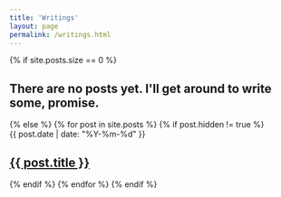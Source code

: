 ```yaml
---
title: 'Writings'
layout: page
permalink: /writings.html
---
```

<div class="post-list">
{% if site.posts.size == 0 %}
  <h2>There are no posts yet. I'll get around to write some, promise.</h2>
{% else %}
  {% for post in site.posts %}
    {% if post.hidden != true %}
      <article class="post-list-item">
        <div class="post-list-item-date">
          <time>{{ post.date | date: "%Y-%m-%d" }}</time>
        </div>
        <h2 class="post-list-item-title">
          <a href="{{ post.url | prepend: site.baseurl | prepend: site.url }}">{{ post.title }}</a>
        </h2>
      </article>
    {% endif %}
  {% endfor %}
{% endif %}
</div>

